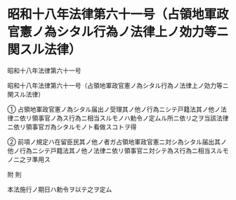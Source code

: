# 昭和十八年法律第六十一号（占領地軍政官憲ノ為シタル行為ノ法律上ノ効力等ニ関スル法律）

昭和十八年法律第六十一号

昭和十八年法律第六十一号（占領地軍政官憲ノ為シタル行為ノ法律上ノ効力等ニ関スル法律）

① 占領地軍政官憲ノ為シタル届出ノ受理其ノ他ノ行為ニシテ戸籍法其ノ他ノ法律ニ依リ領事官ノ為ス行為ニ相当スルモノハ勅令ノ定ムル所ニ依リ之ヲ当該法律ニ依リ領事官ガ為シタルモノト看做スコトヲ得

② 前項ノ規定ハ在留臣民其ノ他ノ者ガ占領地軍政官憲ニ対シ為シタル届出其ノ他ノ行為ニシテ戸籍法其ノ他ノ法律ニ依リ領事官ニ対シテ為ス行為ニ相当スルモノニ之ヲ準用ス

附 則

本法施行ノ期日ハ勅令ヲ以テ之ヲ定ム
